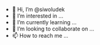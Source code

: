 - 👋 Hi, I’m @siwoludek
- 👀 I’m interested in ...
- 🌱 I’m currently learning ...
- 💞️ I’m looking to collaborate on ...
- 📫 How to reach me ...

<!---
siwoludek/siwoludek is a ✨ special ✨ repository because its `README.md` (this file) appears on your GitHub profile.
You can click the Preview link to take a look at your changes.
--->
